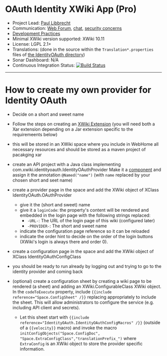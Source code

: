 # OAuth Identity XWiki App (Pro)

* Project Lead: [Paul Libbrecht](https://github.com/polx)
* Communication: [Web Forum](http://dev.xwiki.org/xwiki/bin/view/Community/Discuss), 
    [chat]( https://dev.xwiki.org/xwiki/bin/view/Community/Chat),
    [security concerns](http://dev.xwiki.org/xwiki/bin/view/Community/Discuss#HMailingLists)
* [Development Practices](http://dev.xwiki.org)
* Minimal XWiki version supported: XWiki 10.11
* License: LGPL 2.1+
* Translations: (done in the source within the `Translation*.properties` files of [the IdentityOAuth directory](ui/src/main/resources/IdentityOAuth))
* Sonar Dashboard: N/A
* Continuous Integration Status: [![Build Status](http://ci.xwikisas.com/view/All/job/xwikisas/job/identity-oauth/job/master/badge/icon)](http://ci.xwikisas.com/view/All/job/xwikisas/job/identity-oauth/job/master/)

- - -

# How to create my own provider for Identity OAuth

* Decide on a short and sweet name
* Follow the steps on creating an
  [XWiki Extension](https://www.xwiki.org/xwiki/bin/view/Documentation/DevGuide/Tutorials/CreatingExtensions/)
  (you will need both a Xar extension depending on a Jar extension specific to the requiremeents below)
* this will be stored in an XWiki space where you include in WebHome all necessary resources and should be stored as a maven project of pacakging xar
* create an API project with a Java class implementing com.xwiki.identityoauth.IdentityOAuthProvider
  Make it a [component](https://www.xwiki.org/xwiki/bin/view/Documentation/DevGuide/Tutorials/WritingComponents/)
  and assign it the annotation `@Named("name")` (with `name` replaced by your chosen short and seet name)
* create a provider page in the space and add the XWiki object of XClass IdentityOAuth.OAuthProvider
    * give it the (short and sweet) name
    * give it a `loginCode`: the property's content will be rendered and embedded in the login page with the
      following strings replaced:
        * `-URL-`: The URL of the login page of this wiki (configured later)
        * `-PROVIDER-`: The short and sweet name
    * indicate the configuration page reference so it can be reloaded
    * indicate the order hint to decide on the order of the login buttons (XWiki's login is always there and order 0).
* create a configuration page in the space and add the XWiki object of XClass IdentityOAuthConfigClass
* you should be ready to run already by logging out and trying to go to the identity provider and coming back

* (optional) create a configuration sheet by creating a wiki page to be rendered (a sheet) and adding an
  XWiki.ConfigurableClass XWiki object. In the `codeToExecute` property, include
  `{{include reference="Space.ConfigSheet" /}}` replacing appropriately to include the sheet. This will allow
  administrators to configure the service (e.g. including API client and secrets).
    * Let this sheet start with `{{include reference="IdentityOAuth.IdentityOAuthConfigMacros" /}}` (outside of
      a `{{velocity}}` macro) and invoke the macro
      `initConfigObjects("Space.ConfigDoc", "Space.ExtraConfigClass","translationPrefix_")` where `ExtraConfig`
      is an XWiki object to store the provider specific information.
    
